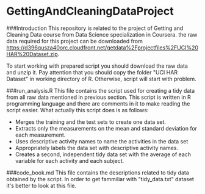 GettingAndCleaningDataProject
=============================
###Introduction
This repository is related to the project of Getting and Cleaning Data course from Data Science specialization in Coursera.
the raw data required for this project can be downloaded from https://d396qusza40orc.cloudfront.net/getdata%2Fprojectfiles%2FUCI%20HAR%20Dataset.zip.

To start working with prepared script you should download the raw data and unzip it. Pay attention that you should copy the folder "UCI HAR Dataset" in working directory of R. Otherwise, script will start with problem.

###run_analysis.R
This file contains the script used for creating a tidy data from all raw data mentioned in previous section. This script is written in R programming language and there are comments in it to make reading the script easier. 
What actually this script does is as follows:
* Merges the training and the test sets to create one data set.
* Extracts only the measurements on the mean and standard deviation for each measurement.
* Uses descriptive activity names to name the activities in the data set
* Appropriately labels the data set with descriptive activity names.
* Creates a second, independent tidy data set with the average of each variable for each activity and each subject.

###code_book.md
This file contains the descriptions related to tidy data obtained by the script. In order to get fammiliar with "tidy_data.txt" dataset it's better to look at this file. 
